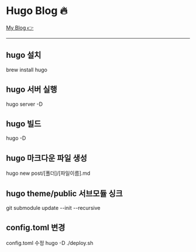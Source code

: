 # Hugo Blog 🔥

[My Blog 👉](http://haneulee.github.io)

---

## hugo 설치

brew install hugo

## hugo 서버 실행

hugo server -D

## hugo 빌드

hugo -D

## hugo 마크다운 파일 생성

hugo new post/[폴더]/[파일이름].md

## hugo theme/public 서브모듈 싱크

git submodule update --init --recursive

## config.toml 변경

config.toml 수정
hugo -D
./deploy.sh
